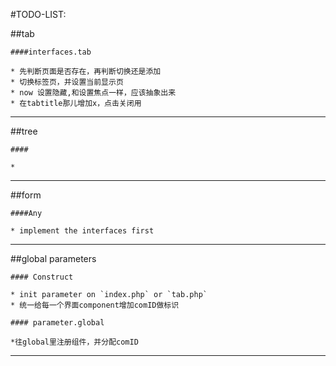 #TODO-LIST:

##tab

	####interfaces.tab

	* 先判断页面是否存在，再判断切换还是添加
	* 切换标签页，并设置当前显示页
	* now 设置隐藏,和设置焦点一样，应该抽象出来
	* 在tabtitle那儿增加x，点击关闭用

----

##tree

	####

	*

----

##form

	####Any

	* implement the interfaces first

----

##global parameters

	#### Construct

	* init parameter on `index.php` or `tab.php`
	* 统一给每一个界面component增加comID做标识

	#### parameter.global

	*往global里注册组件，并分配comID

----
